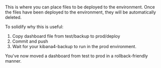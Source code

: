 This is where you can place files to be deployed to the environment.  Once the files have been deployed to the environment, they will be automatically deleted.

To solidify why this is useful:

1. Copy dashboard file from test/backup to prod/deploy
2. Commit and push
3. Wait for your kibana4-backup to run in the prod environment.

You've now moved a dashboard from test to prod in a rollback-friendly manner.